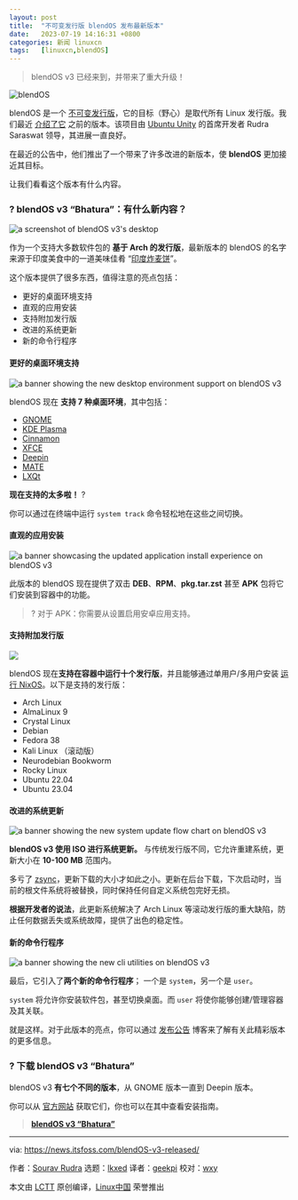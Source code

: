 ```yaml
---
layout: post
title:	"不可变发行版 blendOS 发布最新版本"
date:	2023-07-19 14:16:31 +0800 
categories:	新闻 linuxcn 
tags:	[linuxcn,blendOS]
---
```




> 
> blendOS v3 已经来到，并带来了重大升级！
> 
> 
> 


![blendOS](/Asserts/Images/album/202307/19/141631bb9u51i1lbilrlqc.jpg)


blendOS 是一个 [不可变发行版](https://itsfoss.com/immutable-linux-distros/)，它的目标（野心）是取代所有 Linux 发行版。我们最近 [介绍了它](/article-15684-1.html) 之前的版本。该项目由 [Ubuntu Unity](https://news.itsfoss.com/unity-remix-official-flavor/) 的首席开发者 Rudra Saraswat 领导，其进展一直良好。


在最近的公告中，他们推出了一个带来了许多改进的新版本，使 **blendOS** 更加接近其目标。


让我们看看这个版本有什么内容。


### ? blendOS v3 “Bhatura”：有什么新内容？


![a screenshot of blendOS v3's desktop](/Asserts/Images/album/202307/19/141632us7b28ud27ubw3z8.jpg)


作为一个支持大多数软件包的 **基于 Arch 的发行版**，最新版本的 blendOS 的名字来源于印度美食中的一道美味佳肴 “[印度炸麦饼](https://en.wikipedia.org/wiki/Bhatura)”。


这个版本提供了很多东西，值得注意的亮点包括：


* 更好的桌面环境支持
* 直观的应用安装
* 支持附加发行版
* 改进的系统更新
* 新的命令行程序


#### 更好的桌面环境支持


![a banner showing the new desktop environment support on blendOS v3](/Asserts/Images/album/202307/19/141632pu52ydcuakypbdq0.jpg)


blendOS 现在 **支持 7 种桌面环境**，其中包括：


* [GNOME](https://www.gnome.org/)
* [KDE Plasma](https://kde.org/plasma-desktop/)
* [Cinnamon](https://github.com/linuxmint/Cinnamon)
* [XFCE](https://www.xfce.org/)
* [Deepin](https://www.deepin.org/en/dde/)
* [MATE](https://mate-desktop.org/)
* [LXQt](https://lxqt-project.org/)


**现在支持的太多啦！** ?


你可以通过在终端中运行 `system track` 命令轻松地在这些之间切换。


#### 直观的应用安装


![a banner showcasing the updated application install experience on blendOS v3](/Asserts/Images/album/202307/19/141633kxwxrrxkin9fzbki.jpg)


此版本的 blendOS 现在提供了双击 **DEB**、**RPM**、**pkg.tar.zst** 甚至 **APK** 包将它们安装到容器中的功能。



> 
> ? 对于 APK：你需要从设置启用安卓应用支持。
> 
> 
> 


#### 支持附加发行版


![](/Asserts/Images/album/202307/19/141633k80kq4f87z807ll4.jpg)


blendOS 现在**支持在容器中运行十个发行版**，并且能够通过单用户/多用户安装 [运行 NixOS](https://itsfoss.com/why-use-nixos/)。以下是支持的发行版：


* Arch Linux
* AlmaLinux 9
* Crystal Linux
* Debian
* Fedora 38
* Kali Linux （滚动版）
* Neurodebian Bookworm
* Rocky Linux
* Ubuntu 22.04
* Ubuntu 23.04


#### 改进的系统更新


![a banner showing the new system update flow chart on blendOS v3](/Asserts/Images/album/202307/19/141634bicgmzaag7u3zrwr.jpg)


**blendOS v3 使用 ISO 进行系统更新。** 与传统发行版不同，它允许重建系统，更新大小在 **10-100 MB** 范围内。


多亏了 [zsync](https://github.com/AppImageCommunity/zsync2)，更新下载的大小才如此之小。更新在后台下载，下次启动时，当前的根文件系统将被替换，同时保持任何自定义系统包完好无损。


**根据开发者的说法**，此更新系统解决了 Arch Linux 等滚动发行版的重大缺陷，防止任何数据丢失或系统故障，提供了出色的稳定性。


#### 新的命令行程序


![a banner showing the new cli utilities on blendOS v3](/Asserts/Images/album/202307/19/141635g356mdr2oc0el4jr.jpg)


最后，它引入了**两个新的命令行程序**； 一个是 `system`，另一个是 `user`。


`system` 将允许你安装软件包，甚至切换桌面。而 `user` 将使你能够创建/管理容器及其关联。


就是这样。对于此版本的亮点，你可以通过 [发布公告](https://blendOS.co/blend-os-v3/) 博客来了解有关此精彩版本的更多信息。


### ? 下载 blendOS v3 “Bhatura”


blendOS v3 **有七个不同的版本**，从 GNOME 版本一直到 Deepin 版本。


你可以从 [官方网站](https://docs.blendOS.co/guides/installation-guide/#mirror-list) 获取它们，你也可以在其中查看安装指南。



> 
> **[blendOS v3 “Bhatura”](https://docs.blendOS.co/guides/installation-guide/#mirror-list)**
> 
> 
> 




---


via: <https://news.itsfoss.com/blendOS-v3-released/>


作者：[Sourav Rudra](https://news.itsfoss.com/author/sourav/) 选题：[lkxed](https://github.com/lkxed/) 译者：[geekpi](https://github.com/geekpi) 校对：[wxy](https://github.com/wxy)


本文由 [LCTT](https://github.com/LCTT/TranslateProject) 原创编译，[Linux中国](https://linux.cn/) 荣誉推出
